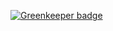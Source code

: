 
[![Greenkeeper badge](https://badges.greenkeeper.io/anoblet/lit-cms.svg)](https://greenkeeper.io/)
